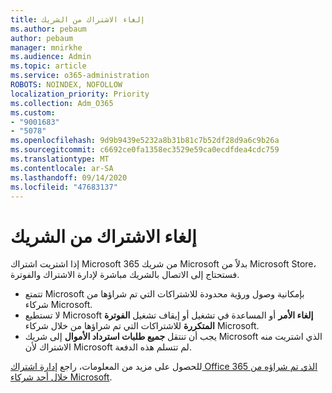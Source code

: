 ```yaml
---
title: إلغاء الاشتراك من الشريك
ms.author: pebaum
author: pebaum
manager: mnirkhe
ms.audience: Admin
ms.topic: article
ms.service: o365-administration
ROBOTS: NOINDEX, NOFOLLOW
localization_priority: Priority
ms.collection: Adm_O365
ms.custom:
- "9001683"
- "5078"
ms.openlocfilehash: 9d9b9439e5232a8b31b81c7b52df28d9a6c9b26a
ms.sourcegitcommit: c6692ce0fa1358ec3529e59ca0ecdfdea4cdc759
ms.translationtype: MT
ms.contentlocale: ar-SA
ms.lasthandoff: 09/14/2020
ms.locfileid: "47683137"
---
```

# <a name="cancel-subscription-from-partner"></a>إلغاء الاشتراك من الشريك

إذا اشتريت اشتراك Microsoft 365 من شريك Microsoft بدلاً من Microsoft Store، فستحتاج إلى الاتصال بالشريك مباشرة لإدارة الاشتراك والفوترة.

- تتمتع Microsoft بإمكانية وصول ورؤية محدودة للاشتراكات التي تم شراؤها من شركاء Microsoft. 
- لا تستطيع Microsoft **إلغاء الأمر** أو المساعدة في تشغيل أو إيقاف تشغيل **الفوترة المتكررة** للاشتراكات التي تم شراؤها من خلال شركاء Microsoft. 
- يجب أن تنتقل **جميع طلبات استرداد الأموال** إلى شريك Microsoft الذي اشتريت منه الاشتراك لأن Microsoft لم تتسلم هذه الدفعة. 

للحصول على مزيد من المعلومات، راجع [إدارة اشتراك Office 365 الذي تم شراؤه من خلال أحد شركاء Microsoft](https://support.microsoft.com/help/4230739/microsoft-account-manage-office-365-subscription-from-third-party). 
